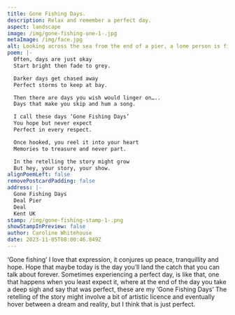```yaml
---
title: Gone Fishing Days.
description: Relax and remember a perfect day.
aspect: landscape
image: /img/gone-fishing-one-1-.jpg
metaImage: /img/face.jpg
alt: Looking across the sea from the end of a pier, a lone person is fishing.
poem: |-
  Often, days are just okay
  Start bright then fade to grey.

  Darker days get chased away
  Perfect storms to keep at bay.

  Then there are days you wish would linger on…..
  Days that make you skip and hum a song.

  I call these days ‘Gone Fishing Days’
  You hope but never expect
  Perfect in every respect.

  Once hooked, you reel it into your heart
  Memories to treasure and never part.

  In the retelling the story might grow
  But hey, your story, your show.
alignPoemLeft: false
removePostcardPadding: false
address: |-
  Gone Fishing Days
  Deal Pier
  Deal 
  Kent UK
stamp: /img/gone-fishing-stamp-1-.png
showStampInPreview: false
author: Caroline Whitehouse
date: 2023-11-05T08:00:46.849Z
---
```

‘Gone fishing’ I love that expression, it conjures up peace, tranquillity and hope. Hope that maybe today is the day you’ll land the catch that you can talk about forever. Sometimes experiencing a perfect day, is like that, one that happens when you least expect it, where at the end of the day you take a deep sigh and say that was perfect, these are my ‘Gone Fishing Days’ The retelling of the story might involve a bit of artistic  licence and eventually hover between a dream and reality, but I think that is just perfect.